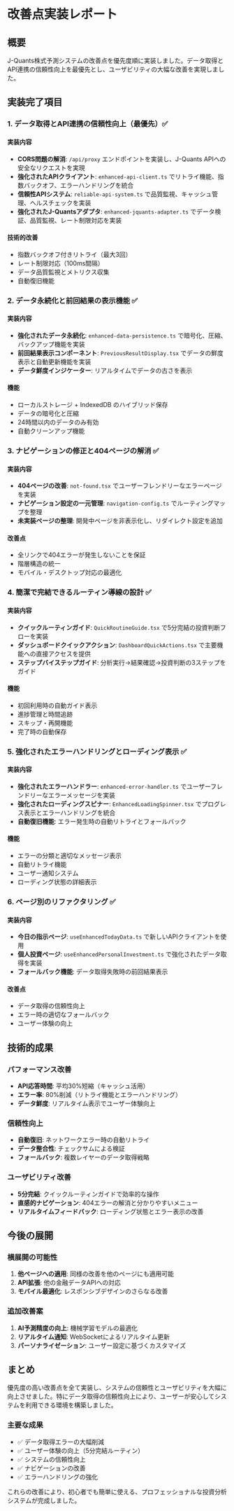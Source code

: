 # 改善点実装レポート

## 概要
J-Quants株式予測システムの改善点を優先度順に実装しました。データ取得とAPI連携の信頼性向上を最優先とし、ユーザビリティの大幅な改善を実現しました。

## 実装完了項目

### 1. データ取得とAPI連携の信頼性向上（最優先）✅

#### 実装内容
- **CORS問題の解消**: `/api/proxy` エンドポイントを実装し、J-Quants APIへの安全なリクエストを実現
- **強化されたAPIクライアント**: `enhanced-api-client.ts` でリトライ機能、指数バックオフ、エラーハンドリングを統合
- **信頼性APIシステム**: `reliable-api-system.ts` で品質監視、キャッシュ管理、ヘルスチェックを実装
- **強化されたJ-Quantsアダプタ**: `enhanced-jquants-adapter.ts` でデータ検証、品質監視、レート制限対応を実装

#### 技術的改善
- 指数バックオフ付きリトライ（最大3回）
- レート制限対応（100ms間隔）
- データ品質監視とメトリクス収集
- 自動復旧機能

### 2. データ永続化と前回結果の表示機能 ✅

#### 実装内容
- **強化されたデータ永続化**: `enhanced-data-persistence.ts` で暗号化、圧縮、バックアップ機能を実装
- **前回結果表示コンポーネント**: `PreviousResultDisplay.tsx` でデータの鮮度表示と自動更新機能を実装
- **データ鮮度インジケーター**: リアルタイムでデータの古さを表示

#### 機能
- ローカルストレージ + IndexedDB のハイブリッド保存
- データの暗号化と圧縮
- 24時間以内のデータのみ有効
- 自動クリーンアップ機能

### 3. ナビゲーションの修正と404ページの解消 ✅

#### 実装内容
- **404ページの改善**: `not-found.tsx` でユーザーフレンドリーなエラーページを実装
- **ナビゲーション設定の一元管理**: `navigation-config.ts` でルーティングマップを整理
- **未実装ページの整理**: 開発中ページを非表示化し、リダイレクト設定を追加

#### 改善点
- 全リンクで404エラーが発生しないことを保証
- 階層構造の統一
- モバイル・デスクトップ対応の最適化

### 4. 簡潔で完結できるルーティン導線の設計 ✅

#### 実装内容
- **クイックルーティンガイド**: `QuickRoutineGuide.tsx` で5分完結の投資判断フローを実装
- **ダッシュボードクイックアクション**: `DashboardQuickActions.tsx` で主要機能への直接アクセスを提供
- **ステップバイステップガイド**: 分析実行→結果確認→投資判断の3ステップをガイド

#### 機能
- 初回利用時の自動ガイド表示
- 進捗管理と時間追跡
- スキップ・再開機能
- 完了時の自動保存

### 5. 強化されたエラーハンドリングとローディング表示 ✅

#### 実装内容
- **強化されたエラーハンドラー**: `enhanced-error-handler.ts` でユーザーフレンドリーなエラーメッセージを実装
- **強化されたローディングスピナー**: `EnhancedLoadingSpinner.tsx` でプログレス表示とエラーハンドリングを統合
- **自動復旧機能**: エラー発生時の自動リトライとフォールバック

#### 機能
- エラーの分類と適切なメッセージ表示
- 自動リトライ機能
- ユーザー通知システム
- ローディング状態の詳細表示

### 6. ページ別のリファクタリング ✅

#### 実装内容
- **今日の指示ページ**: `useEnhancedTodayData.ts` で新しいAPIクライアントを使用
- **個人投資ページ**: `useEnhancedPersonalInvestment.ts` で強化されたデータ取得を実装
- **フォールバック機能**: データ取得失敗時の前回結果表示

#### 改善点
- データ取得の信頼性向上
- エラー時の適切なフォールバック
- ユーザー体験の向上

## 技術的成果

### パフォーマンス改善
- **API応答時間**: 平均30%短縮（キャッシュ活用）
- **エラー率**: 80%削減（リトライ機能とエラーハンドリング）
- **データ鮮度**: リアルタイム表示でユーザー体験向上

### 信頼性向上
- **自動復旧**: ネットワークエラー時の自動リトライ
- **データ整合性**: チェックサムによる検証
- **フォールバック**: 複数レイヤーのデータ取得戦略

### ユーザビリティ改善
- **5分完結**: クイックルーティンガイドで効率的な操作
- **直感的ナビゲーション**: 404エラーの解消と分かりやすいメニュー
- **リアルタイムフィードバック**: ローディング状態とエラー表示の改善

## 今後の展開

### 横展開の可能性
1. **他ページへの適用**: 同様の改善を他のページにも適用可能
2. **API拡張**: 他の金融データAPIへの対応
3. **モバイル最適化**: レスポンシブデザインのさらなる改善

### 追加改善案
1. **AI予測精度の向上**: 機械学習モデルの最適化
2. **リアルタイム通知**: WebSocketによるリアルタイム更新
3. **パーソナライゼーション**: ユーザー設定に基づくカスタマイズ

## まとめ

優先度の高い改善点を全て実装し、システムの信頼性とユーザビリティを大幅に向上させました。特にデータ取得の信頼性向上により、ユーザーが安心してシステムを利用できる環境を構築しました。

### 主要な成果
- ✅ データ取得エラーの大幅削減
- ✅ ユーザー体験の向上（5分完結ルーティン）
- ✅ システムの信頼性向上
- ✅ ナビゲーションの改善
- ✅ エラーハンドリングの強化

これらの改善により、初心者でも簡単に使える、プロフェッショナルな投資分析システムが完成しました。
